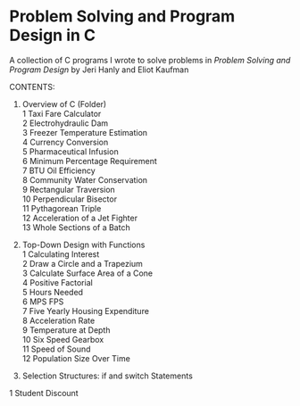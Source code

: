 # Problem Solving and Program Design in C

A collection of C programs I wrote to solve problems in <i>Problem Solving and Program Design</i> by Jeri Hanly and Eliot Kaufman

CONTENTS:<br>

1. Overview of C (Folder)<br>
  1   Taxi Fare Calculator<br>
  2   Electrohydraulic Dam<br>
  3   Freezer Temperature Estimation<br>
  4   Currency Conversion<br>
  5   Pharmaceutical Infusion<br>
  6   Minimum Percentage Requirement<br>
  7   BTU Oil Efficiency<br>
  8   Community Water Conservation<br>
  9   Rectangular Traversion<br>
  10 Perpendicular Bisector<br>
  11 Pythagorean Triple<br>
  12 Acceleration of a Jet Fighter<br>
  13 Whole Sections of a Batch<br>
  
2. Top-Down Design with Functions<br>
  1  Calculating Interest<br>
  2  Draw a Circle and a Trapezium<br>
  3  Calculate Surface Area of a Cone<br>
  4  Positive Factorial<br>
  5  Hours Needed<br>
  6  MPS FPS<br>
  7  Five Yearly Housing Expenditure<br>
  8  Acceleration Rate<br>
  9  Temperature at Depth<br>
  10 Six Speed Gearbox<br>
  11 Speed of Sound<br>
  12 Population Size Over Time

3. Selection Structures: if and switch Statements

  1  Student Discount<br>
  